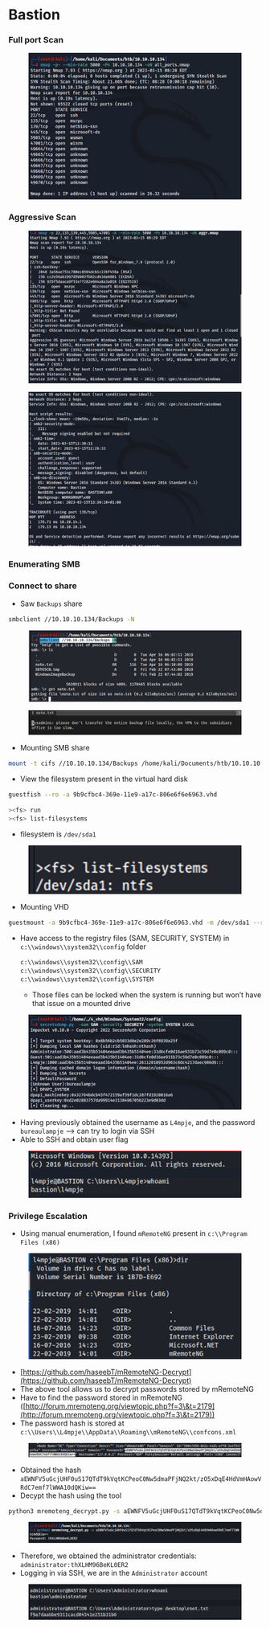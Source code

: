 # Bastion

### Full port Scan

<figure><img src="../../.gitbook/assets/image (62).png" alt=""><figcaption></figcaption></figure>

### Aggressive Scan

<figure><img src="../../.gitbook/assets/image (8) (1) (1) (1) (1) (1) (1).png" alt=""><figcaption></figcaption></figure>

<figure><img src="../../.gitbook/assets/image (72).png" alt=""><figcaption></figcaption></figure>

### Enumerating SMB

### Connect to share

* Saw `Backups` share

```bash
smbclient //10.10.10.134/Backups -N
```

<figure><img src="../../.gitbook/assets/image (85).png" alt=""><figcaption></figcaption></figure>

<figure><img src="../../.gitbook/assets/image (94).png" alt=""><figcaption></figcaption></figure>

* Mounting SMB share

```bash
mount -t cifs //10.10.10.134/Backups /home/kali/Documents/htb/10.10.10.134/share
```

* View the filesystem present in the virtual hard disk

```bash
guestfish --ro -a 9b9cfbc4-369e-11e9-a17c-806e6f6e6963.vhd
```

```bash
><fs> run
><fs> list-filesystems
```

* filesystem is `/dev/sda1`

<figure><img src="../../.gitbook/assets/image (5) (1) (1) (1) (1) (1) (1) (1) (1) (1) (1) (1) (1).png" alt=""><figcaption></figcaption></figure>

* Mounting VHD

```bash
guestmount -a 9b9cfbc4-369e-11e9-a17c-806e6f6e6963.vhd -m /dev/sda1 --ro /home/kali/Documents/htb/10.10.10.134/4_vhd
```

*   Have access to the registry files (SAM, SECURITY, SYSTEM) in `c:\\windows\\system32\\config` folder

    ```bash
    c:\\windows\\system32\\config\\SAM
    c:\\windows\\system32\\config\\SECURITY
    c:\\windows\\system32\\config\\SYSTEM
    ```

    * Those files can be locked when the system is running but won’t have that issue on a mounted drive

<figure><img src="../../.gitbook/assets/image (34).png" alt=""><figcaption></figcaption></figure>

* Having previously obtained the username as `L4mpje`, and the password `bureaulampje` —> can try to login via SSH
* Able to SSH and obtain user flag

<figure><img src="../../.gitbook/assets/image (40).png" alt=""><figcaption></figcaption></figure>

### Privilege Escalation

* Using manual enumeration, I found `mRemoteNG` present in `c:\\Program Files (x86)`

<figure><img src="../../.gitbook/assets/image (74).png" alt=""><figcaption></figcaption></figure>

* [https://github.com/haseebT/mRemoteNG-Decrypt](https://github.com/haseebT/mRemoteNG-Decrypt)
* The above tool allows us to decrypt passwords stored by mRemoteNG
* Have to find the password stored in mRemoteNG ([http://forum.mremoteng.org/viewtopic.php?f=3\&t=2179](http://forum.mremoteng.org/viewtopic.php?f=3\&t=2179))
* The password hash is stored at `c:\\Users\\L4mpje\\AppData\\Roaming\\mRemoteNG\\confcons.xml`

<figure><img src="../../.gitbook/assets/image (69).png" alt=""><figcaption></figcaption></figure>

* Obtained the hash `aEWNFV5uGcjUHF0uS17QTdT9kVqtKCPeoC0Nw5dmaPFjNQ2kt/zO5xDqE4HdVmHAowVRdC7emf7lWWA10dQKiw==`
* Decypt the hash using the tool

```bash
python3 mremoteng_decrypt.py -s aEWNFV5uGcjUHF0uS17QTdT9kVqtKCPeoC0Nw5dmaPFjNQ2kt/zO5xDqE4HdVmHAowVRdC7emf7lWWA10dQKiw==
```

<figure><img src="../../.gitbook/assets/image (198).png" alt=""><figcaption></figcaption></figure>

* Therefore, we obtained the administrator credentials: `administrator:thXLHM96BeKL0ER2`
* Logging in via SSH, we are in the `Administrator` account

<figure><img src="../../.gitbook/assets/image (46).png" alt=""><figcaption></figcaption></figure>
